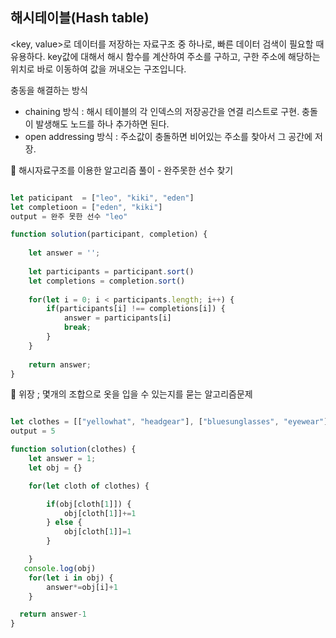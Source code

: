 ## 해시테이블(Hash table)

<key, value>로 데이터를 저장하는 자료구조 중 하나로, 빠른 데이터 검색이 필요할 때 유용하다. key값에 대해서 해시 함수를 계산하여 주소를 구하고, 구한 주소에 해당하는 위치로 바로 이동하여 값을 꺼내오는 구조입니다.

충동을 해결하는 방식

- chaining 방식 : 해시 테이블의 각 인덱스의 저장공간을 연결 리스트로 구현. 충돌이 발생해도 노드를 하나 추가하면 된다.
- open addressing 방식 : 주소값이 충돌하면 비어있는 주소를 찾아서 그 공간에 저장.

💎 해시자료구조를 이용한 알고리즘 풀이 - 완주못한 선수 찾기

```js

let paticipant  = ["leo", "kiki", "eden"]	
let completioon = ["eden", "kiki"]	
output = 완주 못한 선수 "leo"

function solution(participant, completion) {
    
    let answer = '';
    
    let participants = participant.sort()
    let completions = completion.sort()
    
    for(let i = 0; i < participants.length; i++) {
        if(participants[i] !== completions[i]) {
            answer = participants[i]
            break;
        }
    }
    
    return answer;
}
```

💎 위장 ; 몇개의 조합으로 옷을 입을 수 있는지를 묻는 알고리즘문제

```js

let clothes = [["yellowhat", "headgear"], ["bluesunglasses", "eyewear"], ["green_turban", "headgear"]]
output = 5

function solution(clothes) {
    let answer = 1;
    let obj = {}

    for(let cloth of clothes) {

        if(obj[cloth[1]]) {
            obj[cloth[1]]+=1
        } else {
            obj[cloth[1]]=1
        }

    }
   console.log(obj)
    for(let i in obj) {
        answer*=obj[i]+1
    }

  return answer-1
}
```
